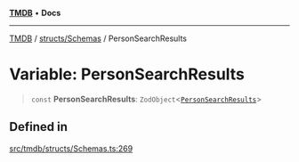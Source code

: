 [**TMDB**](../../../README.md) • **Docs**

***

[TMDB](../../../README.md) / [structs/Schemas](../README.md) / PersonSearchResults

# Variable: PersonSearchResults

> `const` **PersonSearchResults**: `ZodObject`\<[`PersonSearchResults`](../type-aliases/PersonSearchResults.md)\>

## Defined in

[src/tmdb/structs/Schemas.ts:269](https://github.com/Norviah/media-hub/blob/d809718af017974e095f312fcfa8bfdf58d3e3e5/src/tmdb/structs/Schemas.ts#L269)
